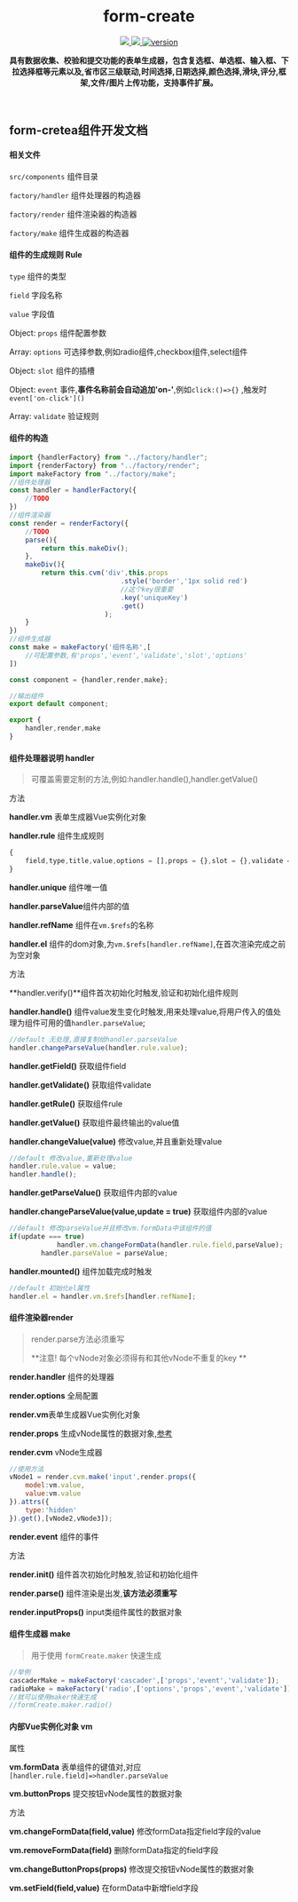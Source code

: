 <h1 align="center">form-create</h1>

<p align="center">
  <a href="https://github.com/xaboy/form-create/blob/master/LICENSE">
    <img src="https://img.shields.io/badge/License-MIT-yellow.svg" />
  </a>
  <a href="https://github.com/xaboy">
    <img src="https://img.shields.io/badge/Author-xaboy-blue.svg" />
  </a>
  <a href="https://www.npmjs.com/package/form-create">
    <img src="https://badge.fury.io/js/form-create.svg" alt="version" />
  </a>
</p>

<p align="center">
  <b>具有数据收集、校验和提交功能的表单生成器，包含复选框、单选框、输入框、下拉选择框等元素以及,省市区三级联动,时间选择,日期选择,颜色选择,滑块,评分,框架,文件/图片上传功能，支持事件扩展。</b>
</p>
<br />

## form-cretea组件开发文档

#### 相关文件

`src/components` 组件目录

`factory/handler`  组件处理器的构造器

`factory/render`  组件渲染器的构造器

`factory/make`  组件生成器的构造器



#### 组件的生成规则 Rule

`type` 组件的类型

`field` 字段名称

`value` 字段值

Object: `props` 组件配置参数

Array: `options` 可选择参数,例如radio组件,checkbox组件,select组件

Object: `slot` 组件的插槽

Object: `event` 事件,**事件名称前会自动追加'on-'**,例如`click:()=>{}` ,触发时 `event['on-click']()`

Array: `validate` 验证规则



#### 组件的构造

```javascript
import {handlerFactory} from "../factory/handler";
import {renderFactory} from "../factory/render";
import makeFactory from "../factory/make";
//组件处理器
const handler = handlerFactory({
    //TODO 
})
//组件渲染器
const render = renderFactory({
    //TODO
    parse(){
      	return this.makeDiv();
    },
  	makeDiv(){
        return this.cvm('div',this.props
                            .style('border','1px solid red')
                            //这个key很重要
                            .key('uniqueKey')
                            .get()
                        );
    }
})
//组件生成器
const make = makeFactory('组件名称',[
    //可配置参数,有'props','event','validate','slot','options'
])

const component = {handler,render,make};

//输出组件
export default component;

export {
    handler,render,make
}

```



#### 组件处理器说明 handler

>   可覆盖需要定制的方法,例如:handler.handle(),handler.getValue()

方法

**handler.vm** 表单生成器Vue实例化对象

**handler.rule** 组件生成规则

```javascript
{
    field,type,title,value,options = [],props = {},slot = {},validate = [],event = {}
}
```

**handler.unique** 组件唯一值

**handler.parseValue**组件内部的值

**handler.refName** 组件在`vm.$refs`的名称

**handler.el** 组件的dom对象,为`vm.$refs[handler.refName]`,在首次渲染完成之前为空对象

方法

**handler.verify()**组件首次初始化时触发,验证和初始化组件规则

**handler.handle()** 组件value发生变化时触发,用来处理value,将用户传入的值处理为组件可用的值`handler.parseValue`;

```javascript
//default 无处理,直接复制给handler.parseValue
handler.changeParseValue(handler.rule.value);
```

**handler.getField()** 获取组件field

**handler.getValidate()** 获取组件validate

**handler.getRule()**  获取组件rule

**handler.getValue()**  获取组件最终输出的value值

**handler.changeValue(value)**  修改value,并且重新处理value

```javascript
//default 修改value,重新处理value
handler.rule.value = value;
handler.handle();
```

**handler.getParseValue()**  获取组件内部的value

**handler.changeParseValue(value,update = true)**  获取组件内部的value

```javascript
//default 修改parseValue并且修改vm.formData中该组件的值
if(update === true)
            handler.vm.changeFormData(handler.rule.field,parseValue);
        handler.parseValue = parseValue;
```

**handler.mounted()**  组件加载完成时触发

```javascript
//default 初始化el属性
handler.el = handler.vm.$refs[handler.refName];
```



#### 组件渲染器render

>   render.parse方法必须重写
>
>   **注意! 每个vNode对象必须得有和其他vNode不重复的key **



**render.handler** 组件的处理器

**render.options**  全局配置

**render.vm**表单生成器Vue实例化对象

**render.props**  生成vNode属性的数据对象,[参考](https://cn.vuejs.org/v2/guide/render-function.html#深入-data-对象)

**render.cvm** vNode生成器

```javascript
//使用方法
vNode1 = render.cvm.make('input',render.props({
    model:vm.value,
  	value:vm.value
}).attrs({
    type:'hidden'
}).get(),[vNode2,vNode3]);
```

**render.event** 组件的事件

方法

**render.init()**  组件首次初始化时触发,验证和初始化组件

**render.parse()** 组件渲染是出发,**该方法必须重写**

**render.inputProps()** input类组件属性的数据对象



#### 组件生成器 make

>   用于使用 `formCreate.maker` 快速生成

```javascript
//举例
cascaderMake = makeFactory('cascader',['props','event','validate']);
radioMake = makeFactory('radio',['options','props','event','validate']);
//就可以使用maker快速生成
//formCreate.maker.radio()
```



#### 内部Vue实例化对象 vm

属性

**vm.formData** 表单组件的键值对,对应`[handler.rule.field]=>handler.parseValue`

**vm.buttonProps** 提交按钮vNode属性的数据对象

方法

**vm.changeFormData(field,value)**  修改formData指定field字段的value

**vm.removeFormData(field)** 删除formData指定的field字段

**vm.changeButtonProps(props)** 修改提交按钮vNode属性的数据对象

**vm.setField(field,value)** 在formData中新增field字段
